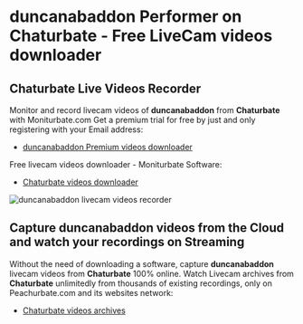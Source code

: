 # duncanabaddon Performer on Chaturbate - Free LiveCam videos downloader

## Chaturbate Live Videos Recorder

Monitor and record livecam videos of **duncanabaddon** from **Chaturbate** with Moniturbate.com
Get a premium trial for free by just and only registering with your Email address:
* [duncanabaddon Premium videos downloader](https://moniturbate.com/request-demo-licence-key.html)

Free livecam videos downloader - Moniturbate Software:
* [Chaturbate videos downloader](https://moniturbate.com/moniturbate-download-software.html)

![duncanabaddon livecam videos recorder](https://peachurnet.com/templates/moniturbate-software.png)


## Capture duncanabaddon videos from the Cloud and watch your recordings on Streaming

Without the need of downloading a software, capture **duncanabaddon** livecam videos from **Chaturbate** 100% online.
Watch Livecam archives from **Chaturbate** unlimitedly from thousands of existing recordings, only on Peachurbate.com and its websites network:
* [Chaturbate videos archives](https://peachurnet.com/)